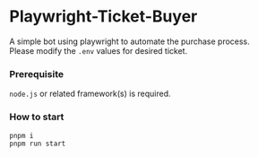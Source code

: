 # Playwright-Ticket-Buyer
A simple bot using playwright to automate the purchase process.\
Please modify the `.env` values for desired ticket.

### Prerequisite

`node.js` or related framework(s) is required.

### How to start

```shell
pnpm i
pnpm run start
```